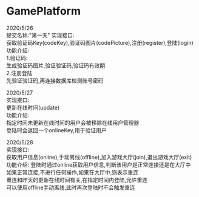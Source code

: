 # GamePlatform
2020/5/26<br/>
提交名称:"第一天"
实现接口:<br/>
获取验证码Key(codeKey),验证码图片(codePicture),注册(register),登陆(login)<br/>
功能介绍:<br/>
1.验证码:<br/>
生成验证码图片,验证验证码,验证码有效期<br/>
2.注册登陆<br/>
先验证验证码,再连接数据库检测账号密码<br/>

2020/5/27<br/>
实现接口:<br/>
更新在线时间(update)<br/>
功能介绍:<br/>
指定时间未更新在线时间的用户会被移除在线用户管理器<br/>
登陆时会返回一个onlineKey,用于验证用户<br/>

2020/5/28<br/>
实现接口:<br/>
获取用户信息(online),手动离线(offline),加入游戏大厅(join),退出游戏大厅(exit)<br/>
功能介绍:
登陆时通过online获取用户信息,判断该用户是正常连接还是在大厅中<br/>
如果正常连接,不进行任何操作,如果在大厅中,则表示重连<br/>
重连和昨天的更新在线时间有关,在指定时间内登陆,允许重连<br/>
可以使用offline手动离线,此时再次登陆时不会触发重连<br/>
